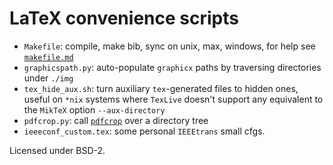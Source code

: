 # LaTeX convenience scripts

- `Makefile`: compile, make bib, sync on unix, max, windows, for help see [`makefile.md`](makefile.md)
- `graphicspath.py`: auto-populate `graphicx` paths by traversing directories under `./img`
- `tex_hide_aux.sh`: turn auxiliary `tex`-generated files to hidden ones, useful on `*nix` systems where `TexLive` doesn't support any equivalent to the `MikTeX` option `--aux-directory`
- `pdfcrop.py`: call [`pdfcrop`](http://www.ctan.org/pkg/pdfcrop) over a directory tree
- `ieeeconf_custom.tex`: some personal `IEEEtrans` small cfgs.

Licensed under BSD-2.
